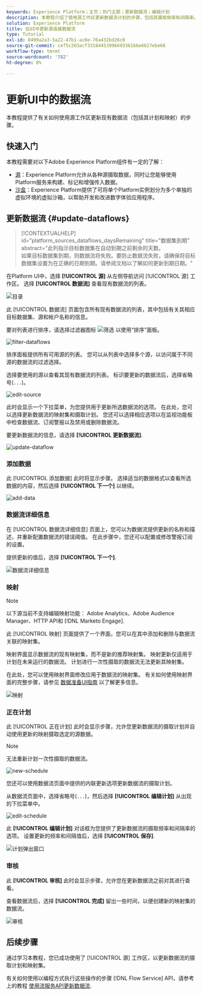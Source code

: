 ```yaml
---
keywords: Experience Platform；主页；热门主题；更新数据流；编辑计划
description: 本教程介绍了使用源工作区更新数据流计划的步骤，包括其摄取频率和间隔率。
solution: Experience Platform
title: 在UI中更新源连接数据流
type: Tutorial
exl-id: 0499a2a3-5a22-47b1-ac0e-76a432bd26c0
source-git-commit: cef5c203acf3318445399669336166e6627ebe66
workflow-type: tm+mt
source-wordcount: '782'
ht-degree: 8%

---
```


# 更新UI中的数据流

本教程提供了有关如何使用源工作区更新现有数据流（包括其计划和映射）的步骤。

## 快速入门

本教程需要对以下Adobe Experience Platform组件有一定的了解：

* [源](../../home.md)：Experience Platform允许从各种源摄取数据，同时让您能够使用Platform服务来构建、标记和增强传入数据。
* [沙盒](../../../sandboxes/home.md)：Experience Platform提供了可将单个Platform实例划分为多个单独的虚拟环境的虚拟沙箱，以帮助开发和改进数字体验应用程序。

## 更新数据流 {#update-dataflows}

>[!CONTEXTUALHELP]
>id="platform_sources_dataflows_daysRemaining"
>title="数据集到期"
>abstract="此列指示目标数据集在自动到期之前剩余的天数。<br>如果目标数据集到期，则数据流将失败。要防止数据流失败，请确保将目标数据集设置为在正确的日期到期。请参阅文档以了解如何更新到期日期。"

在Platform UI中，选择 **[!UICONTROL 源]** 从左侧导航访问 [!UICONTROL 源] 工作区。 选择 **[!UICONTROL 数据流]** 查看现有数据流的列表。

![目录](../../images/tutorials/update-dataflows/catalog.png)

此 [!UICONTROL 数据流] 页面包含所有现有数据流的列表，其中包括有关其相应目标数据集、源和帐户名称的信息。

要对列表进行排序，请选择过滤器图标 ![筛选](../../images/tutorials/update/filter.png) 以使用“排序”面板。

![filter-dataflows](../../images/tutorials/update-dataflows/filter-dataflows.png)

排序面板提供所有可用源的列表。 您可以从列表中选择多个源，以访问属于不同源的数据流的过滤选择。

选择要使用的源以查看其现有数据流的列表。 标识要更新的数据流后，选择省略号(`...`)。

![edit-source](../../images/tutorials/update-dataflows/edit-source.png)

此时会显示一个下拉菜单，为您提供用于更新所选数据流的选项。 在此处，您可以选择更新数据流的映射集和摄取计划。 您还可以选择相应选项以在监视功能板中检查数据流、订阅警报以及禁用或删除数据流。

要更新数据流的信息，请选择 **[!UICONTROL 更新数据流]**.

![update-dataflow](../../images/tutorials/update-dataflows/update-dataflow.png)

### 添加数据

此 [!UICONTROL 添加数据] 此时将显示步骤。 选择适当的数据格式以查看所选数据的内容，然后选择 **[!UICONTROL 下一个]** 以继续。

![add-data](../../images/tutorials/update-dataflows/add-data.png)

### 数据流详细信息

在 [!UICONTROL 数据流详细信息] 页面上，您可以为数据流提供更新的名称和描述，并重新配置数据流的错误阈值。 在此步骤中，您还可以配置或修改警报订阅的设置。

提供更新的值后，选择 **[!UICONTROL 下一个]**.

![数据流详细信息](../../images/tutorials/update-dataflows/dataflow-detail.png)

### 映射

>[!NOTE]
>
>以下源当前不支持编辑映射功能： Adobe Analytics、Adobe Audience Manager、HTTP API和 [!DNL Marketo Engage].

此 [!UICONTROL 映射] 页面提供了一个界面，您可以在其中添加和删除与数据流关联的映射集。

映射界面显示数据流的现有映射集，而不是新的推荐映射集。 映射更新仅适用于计划在未来运行的数据流。 计划进行一次性摄取的数据流无法更新其映射集。

在此处，您可以使用映射界面修改应用于数据流的映射集。 有关如何使用映射界面的完整步骤，请参见 [数据准备UI指南](../../../data-prep/ui/mapping.md) 以了解更多信息。

![映射](../../images/tutorials/update-dataflows/mapping.png)

### 正在计划

此 [!UICONTROL 正在计划] 此时会显示步骤，允许您更新数据流的摄取计划并自动使用更新的映射摄取选定的源数据。

>[!NOTE]
>
>无法重新计划一次性摄取的数据流。

![new-schedule](../../images/tutorials/update-dataflows/new-schedule.png)

您还可以使用数据流页面中提供的内联更新选项更新数据流的摄取计划。

从数据流页面中，选择省略号(`...`)，然后选择 **[!UICONTROL 编辑计划]** 从出现的下拉菜单中。

![edit-schedule](../../images/tutorials/update-dataflows/edit-schedule.png)

此 **[!UICONTROL 编辑计划]** 对话框为您提供了更新数据流的摄取频率和间隔率的选项。 设置更新的频率和间隔值后，选择 **[!UICONTROL 保存]**.

![计划弹出窗口](../../images/tutorials/update-dataflows/schedule-pop-up.png)

### 审核

此 **[!UICONTROL 审核]** 此时会显示步骤，允许您在更新数据流之前对其进行查看。

查看数据流后，选择 **[!UICONTROL 完成]** 留出一些时间，以便创建新的映射集的数据流。

![审核](../../images/tutorials/update-dataflows/review.png)

## 后续步骤

通过学习本教程，您已成功使用了 [!UICONTROL 源] 工作区，以更新数据流的摄取计划和映射集。

有关如何使用以编程方式执行这些操作的步骤 [!DNL Flow Service] API，请参考上的教程 [使用流服务API更新数据流](../../tutorials/api/update-dataflows.md).
